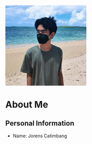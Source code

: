 <html>
  <body>
    <img width="50%" class="image"src="FB_IMG_1723214367831.jpg">
    <h1>About Me</h1>
    <h2>Personal Information</h2>
    <ul>
      <li>Name: Jorens Catimbang</li>
    </ul>
  </body>
</html>
